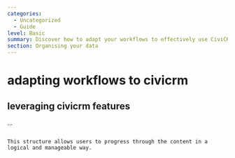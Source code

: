 ```yaml
---
categories:
  - Uncategorized
  - Guide
level: Basic
summary: Discover how to adapt your workflows to effectively use CiviCRM's features.
section: Organising your data
---
```


# adapting workflows to civicrm
## leveraging civicrm features
...
```

This structure allows users to progress through the content in a logical and manageable way.
